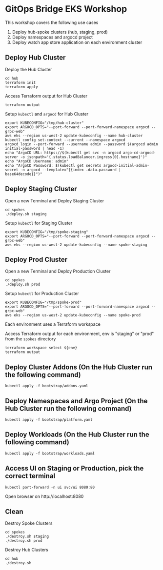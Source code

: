 # GitOps Bridge EKS Workshop

This workshop covers the following use cases

1. Deploy hub-spoke clusters (hub, staging, prod)
1. Deploy namespaces and argocd project
1. Deploy watch app store application on each environment cluster



## Deploy Hub Cluster
Deploy the Hub Cluster
```shell
cd hub
terraform init
terraform apply
```

Access Terraform output for Hub Cluster
```shell
terraform output
```

Setup `kubectl` and `argocd` for Hub Cluster
```shell
export KUBECONFIG="/tmp/hub-cluster"
export ARGOCD_OPTS="--port-forward --port-forward-namespace argocd --grpc-web"
aws eks --region us-west-2 update-kubeconfig --name hub-cluster
kubectl config set-context --current --namespace argocd
argocd login --port-forward --username admin --password $(argocd admin initial-password | head -1)
echo "ArgoCD URL: https://$(kubectl get svc -n argocd argo-cd-argocd-server -o jsonpath='{.status.loadBalancer.ingress[0].hostname}')"
echo "ArgoCD Username: admin"
echo "ArgoCD Password: $(kubectl get secrets argocd-initial-admin-secret -n argocd --template="{{index .data.password | base64decode}}")"
```

## Deploy Staging Cluster

Open a new Terminal and Deploy Staging Cluster
```shell
cd spokes
./deploy.sh staging
```

Setup `kubectl` for Staging Cluster
```shell
export KUBECONFIG="/tmp/spoke-staging"
export ARGOCD_OPTS="--port-forward --port-forward-namespace argocd --grpc-web"
aws eks --region us-west-2 update-kubeconfig --name spoke-staging
```

## Deploy Prod Cluster

Open a new Terminal and Deploy Production Cluster
```shell
cd spokes
./deploy.sh prod
```

Setup `kubectl` for Production Cluster
```shell
export KUBECONFIG="/tmp/spoke-prod"
export ARGOCD_OPTS="--port-forward --port-forward-namespace argocd --grpc-web"
aws eks --region us-west-2 update-kubeconfig --name spoke-prod
```


Each environment uses a Terraform workspace

Access Terraform output for each environment, env is "staging" or "prod" from the `spokes` directory
```shell
terraform workspace select ${env}
terraform output
```

## Deploy Cluster Addons (On the Hub Cluster run the following command)
```shell
kubectl apply -f bootstrap/addons.yaml
```

## Deploy Namespaces and Argo Project (On the Hub Cluster run the following command)
```shell
kubectl apply -f bootstrap/platform.yaml
```

## Deploy Workloads (On the Hub Cluster run the following command)
```shell
kubectl apply -f bootstrap/workloads.yaml
```


## Access UI on Staging or Production, pick the correct terminal
```shell
kubectl port-forward -n ui svc/ui 8080:80
```
Open browser on http://localhost:8080

## Clean

Destroy Spoke Clusters
```shell
cd spokes
./destroy.sh staging
./destroy.sh prod
```

Destroy Hub Clusters
```shell
cd hub
./destroy.sh
```
